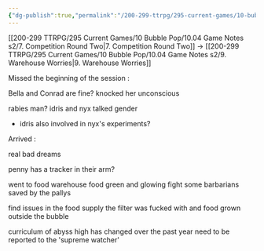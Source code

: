 ```yaml
---
{"dg-publish":true,"permalink":"/200-299-ttrpg/295-current-games/10-bubble-pop/10-04-game-notes-s2/8-missed-session/"}
---
```



[[200-299 TTRPG/295 Current Games/10 Bubble Pop/10.04 Game Notes s2/7. Competition Round Two\|7. Competition Round Two]] -> [[200-299 TTRPG/295 Current Games/10 Bubble Pop/10.04 Game Notes s2/9. Warehouse Worries\|9. Warehouse Worries]]

Missed the beginning of the session :

Bella and Conrad are fine?
knocked her unconscious

rabies man?
idris and nyx talked gender
- idris also involved in nyx's experiments?

Arrived :

real bad dreams

penny has a tracker in their arm?

went to food warehouse
	food green and glowing
	fight some barbarians
	saved by the pallys

find issues in the food supply
	the filter was fucked with and food grown outside the bubble

curriculum of abyss high has changed over the past year
need to be reported to the 'supreme watcher'
